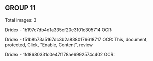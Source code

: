 ## GROUP 11
Total images: 3  

Dridex - 1b197c7db4d1a335cf20e3101c305714
OCR:   

Dridex - f51b8b73a5167dc3b2a8380176618717
OCR: This, document, protected, Click, "Enable, Content", review  

Dridex - 1fd8680331c0e47f178ae6992574c402
OCR:   

